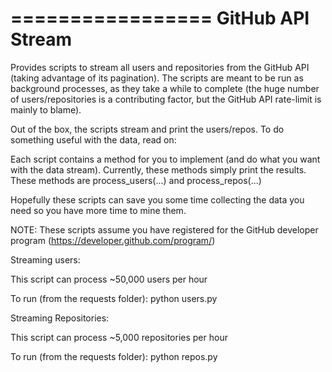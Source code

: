 =================
GitHub API Stream
=================

Provides scripts to stream all users and repositories 
from the GitHub API (taking advantage of its pagination).
The scripts are meant to be run as background processes,
as they take a while to complete (the huge number of
users/repositories is a contributing factor, but the GitHub 
API rate-limit is mainly to blame).

Out of the box, the scripts stream and print the users/repos.
To do something useful with the data, read on:

Each script contains a method for you to implement (and do
what you want with the data stream). Currently, these methods
simply print the results. These methods are process_users(...)
and process_repos(...)

Hopefully these scripts can save you some time collecting the 
data you need so you have more time to mine them.

NOTE: 
These scripts assume you have registered for the GitHub
developer program (https://developer.github.com/program/)



Streaming users:

  This script can process ~50,000 users per hour

  To run (from the requests folder):
    python users.py <github username> <github password>



Streaming Repositories:

  This script can process ~5,000 repositories per hour

  To run (from the requests folder):
    python repos.py <github username> <github password>
